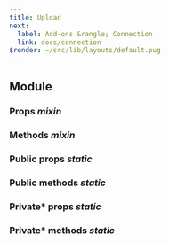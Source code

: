 ```yaml
---
title: Upload
next:
  label: Add-ons &rangle; Connection
  link: docs/connection
$render: ~/src/lib/layouts/default.pug
---
```


## Module

### Props <var>mixin</var>
### Methods <var>mixin</var>

### Public props <var>static</var>
### Public methods <var>static</var>

### Private* props <var>static</var>
### Private* methods <var>static</var>
